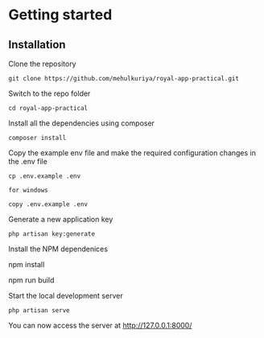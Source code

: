 # Getting started

## Installation

Clone the repository

    git clone https://github.com/mehulkuriya/royal-app-practical.git

Switch to the repo folder

    cd royal-app-practical

Install all the dependencies using composer

    composer install

Copy the example env file and make the required configuration changes in the .env file

    cp .env.example .env  
    
    for windows 

    copy .env.example .env

Generate a new application key

    php artisan key:generate



Install the NPM dependenices

   npm install
   
   npm run build

Start the local development server

    php artisan serve

You can now access the server at http://127.0.0.1:8000/


    
